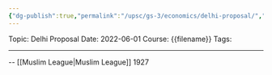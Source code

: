 ```yaml
---
{"dg-publish":true,"permalink":"/upsc/gs-3/economics/delhi-proposal/","dgHomeLink":true,"dgPassFrontmatter":false}
---
```


Topic: Delhi Proposal
Date: 2022-06-01
Course: {{filename}}
Tags: 

---



-- [[Muslim League|Muslim League]] 1927

